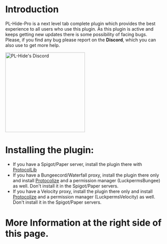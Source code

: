 
# Introduction
PL-Hide-Pro is a next level tab complete plugin which provides the best experience to all users who use this plugin. As this plugin is active and keeps getting new updates there is some possibility of facing bugs.<br/>Please, if you find any bug please report on the **Discord**, which you can also use to get more help.

<a href="https://discord.gg/N5GwQpU" target="__blank" >
<img alt="PL-Hide's Discord" src="https://camo.githubusercontent.com/63ae7f06796745801c27f3f9d3d0b00042d7066b/68747470733a2f2f646973636f72646170702e636f6d2f6173736574732f65343932333539346536393461323135343261343839343731656366666135302e7376673f73616e6974697a653d74727565" width=250">
</a>

# Installing the plugin:
* If you have a Spigot/Paper server, install the plugin there with [ProtocolLib](https://www.spigotmc.org/resources/1997/)
* If you have a Bungeecord/Waterfall proxy, install the plugin there only and install [Protocolize](https://www.spigotmc.org/resources/63778/) and a permission manager (LuckpermsBungee) as well. Don't install it in the Spigot/Paper servers.
* If you have a Velocity proxy, install the plugin there only and install [Protocolize](https://www.spigotmc.org/resources/63778/) and a permission manager (LuckpermsVelocity) as well. Don't install it in the Spigot/Paper servers.  

# More Information at the right side of this page.

